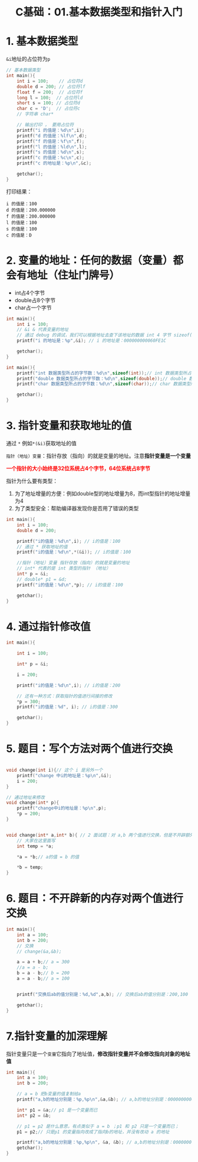 # <center>C基础：01.基本数据类型和指针入门<center>


# 1. 基本数据类型

`&i`地址的占位符为`p`

```c++
// 基本数据类型
int main(){
    int i = 100;    // 占位符d
    double d = 200; // 占位符lf
    float f = 200;  // 占位符f
    long l = 100;  // 占位符ld
    short s = 100; // 占位符d
    char c = 'D';  // 占位符c
    // 字符串 char*

    // 输出打印 ， 要用占位符
    printf("i 的值是：%d\n",i);
    printf("d 的值是：%lf\n",d);
    printf("f 的值是：%f\n",f);
    printf("l 的值是：%ld\n",l);
    printf("s 的值是：%d\n",s);
    printf("c 的值是：%c\n",c);
    printf("c 的地址是：%p\n",&c);

    getchar();
}
```

打印结果：

```
i 的值是：100
d 的值是：200.000000
f 的值是：200.000000
l 的值是：100
s 的值是：100
c 的值是：D
```

# 2. 变量的地址：任何的数据（变量）都会有地址（住址门牌号）

- int占4个字节
- double占8个字节
- char占一个字节

```c++
int main(){
    int i = 100;
    // &i & 代表变量的地址
    // 通过 debug 的调试，我们可以根据地址去查下该地址的数据 int 4 字节 sizeof() 获取数据类型所占的字节数
    printf("i 的地址是：%p",&i); // i 的地址是：000000000060FE1C

    getchar();
}

int main(){
    printf("int 数据类型所占的字节数：%d\n",sizeof(int));// int 数据类型所占的字节数：4
    printf("double 数据类型所占的字节数：%d\n",sizeof(double));// double 数据类型所占的字节数：8
    printf("char 数据类型所占的字节数：%d\n",sizeof(char));// char 数据类型所占的字节数：1

    getchar();
}
```

# 3. 指针变量和获取地址的值

通过 `*` 例如`*(&i)`获取地址的值

`指针（地址）变量`：指针存放（指向）的就是变量的地址。注意**指针变量是一个变量**

<font color=red>**一个指针的大小始终是32位系统占4个字节，64位系统占8字节**</font>

指针为什么要有类型：

1. 为了地址增量的方便：例如double型的地址增量为8，而int型指针的地址增量为4
2. 为了类型安全：帮助编译器发现你是否用了错误的类型

```c++
int main(){
    int i = 100;
    double d = 200;

    printf("i的值是：%d\n",i); // i的值是：100
    // 通过 * 获取地址的值
    printf("i的值是：%d\n",*(&i)); // i的值是：100

    //指针（地址）变量 指针存放（指向）的就是变量的地址
    // int* 代表的是 int 类型的指针 （地址）
    int* p = &i;
    // double* p1 = &d;
    printf("i的值是：%d\n",*p); // i的值是：100

    getchar();
}
```
# 4. 通过指针修改值

```c
int main(){

	int i = 100;

	int* p = &i;

	i = 200;

	printf("i的值是：%d\n",i); // i的值是：200

	// 还有一种方式：获取指针的值进行间接的修改
	*p = 300;
	printf("i的值是：%d", i); // i的值是：300

	getchar();
}
```

# 5. 题目：写个方法对两个值进行交换

```c

void change(int i){// 这个 i 是另外一个
	printf("change 中i的地址是：%p\n",&i);
	i = 200;
}

// 通过地址来修改
void change(int* p){
	printf("change中i的地址是：%p\n",p);
	*p = 200;
}


void change(int* a,int* b){ // 2 面试题：对 a,b 两个值进行交换，但是不开辟额外的内存（不能用中间变量）
    // 大家在这里面写
    int temp = *a;

    *a = *b;// a的值 = b 的值

    *b = temp;
}
```

# 6. 题目：不开辟新的内存对两个值进行交换

```c
int main(){
    int a = 100;
    int b = 200;
    // 交换
    // change(&a,&b);

    a = a + b;// a = 300
    //a = a - b;
    b = a - b;// b = 200
    a = a - b;// a = 100


    printf("交换后ab的值分别是：%d,%d",a,b); // 交换后ab的值分别是：200,100

    getchar();
}
```

# 7.指针变量的加深理解

指针变量只是一个`变量`它指向了地址值，**修改指针变量并不会修改指向对象的地址值**

```c++
int main(){
	int a = 100;
	int b = 200;

	// a = b 把b变量的值复制给a
	printf("a,b的地址分别是：%p,%p\n",&a,&b); // a,b的地址分别是：000000000060FE0C,000000000060FE08

	int* p1 = &a;// p1 是一个变量而已
	int* p2 = &b;

	// p1 = p2 是什么意思，有点类似于 a = b ；p1 和 p2 只是一个变量而已；
	p1 = p2;// 只是p1 的变量指向改成了指向b的地址，并没有改动 a 的地址

	printf("a,b的地址分别是：%p,%p\n", &a, &b); // a,b的地址分别是：000000000060FE0C,000000000060FE08
	getchar();
}
```
